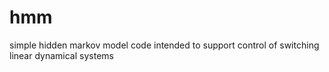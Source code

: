 # hmm
simple hidden markov model code intended to support control of switching linear dynamical systems
